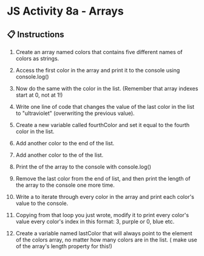 # JS Activity 8a - Arrays

## 📋 Instructions

1.  Create an array named colors that contains five different names of colors as strings.
 
2. Access the first color in the array and print it to the console using console.log()
   
3. Now do the same with the  color in the list. (Remember that array indexes start at 0, not at 1!)

4. Write one line of code that changes the value of the last color in the list to "ultraviolet" (overwriting the previous value).

5. Create a new variable called fourthColor and set it equal to the fourth color in the list.

6. Add another color to the end of the list.

7. Add another color to the  of the list.

8. Print the  of the array to the console with console.log()

9.  Remove the last color from the end of list, and then print the length of the array to the console one more time.

10.  Write a  to iterate through every color in the array and print each color's value to the console.

11. Copying from that loop you just wrote, modify it to print every color's value  every color's index in this format: 3, purple or 0, blue etc.

12. Create a variable named lastColor that will always point to the  element of the colors array, no matter how many colors are in the list. ( make use of the array's length property for this!)